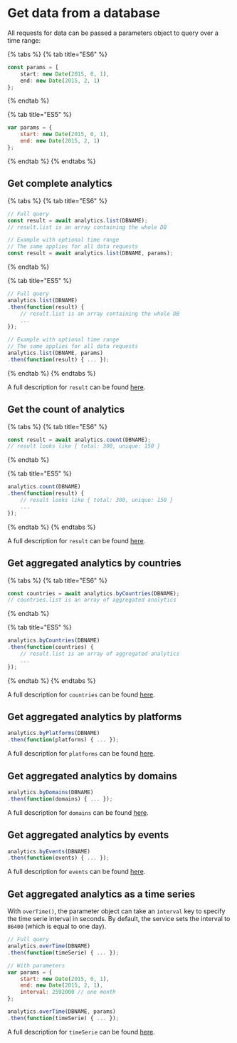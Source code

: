 # Get data from a database

All requests for data can be passed a parameters object to query over a time range:

{% tabs %}
{% tab title="ES6" %}
```javascript
const params = [
    start: new Date(2015, 0, 1),
    end: new Date(2015, 2, 1)
};
```
{% endtab %}

{% tab title="ES5" %}
```javascript
var params = {
    start: new Date(2015, 0, 1),
    end: new Date(2015, 2, 1)
};
```
{% endtab %}
{% endtabs %}

## Get complete analytics

{% tabs %}
{% tab title="ES6" %}
```javascript
// Full query
const result = await analytics.list(DBNAME);
// result.list is an array containing the whole DB

// Example with optional time range
// The same applies for all data requests
const result = await analytics.list(DBNAME, params);
```
{% endtab %}

{% tab title="ES5" %}
```javascript
// Full query
analytics.list(DBNAME)
.then(function(result) {
    // result.list is an array containing the whole DB
    ...
});

// Example with optional time range
// The same applies for all data requests
analytics.list(DBNAME, params)
.then(function(result) { ... });
```
{% endtab %}
{% endtabs %}

A full description for `result` can be found [here](https://github.com/GitbookIO/micro-analytics#get-website).

## Get the count of analytics

{% tabs %}
{% tab title="ES6" %}
```javascript
const result = await analytics.count(DBNAME);
// result looks like { total: 300, unique: 150 }
```
{% endtab %}

{% tab title="ES5" %}
```javascript
analytics.count(DBNAME)
.then(function(result) {
    // result looks like { total: 300, unique: 150 }
    ...
});
```
{% endtab %}
{% endtabs %}

A full description for `result` can be found [here](https://github.com/GitbookIO/micro-analytics#get-websitecount).

## Get aggregated analytics by countries

{% tabs %}
{% tab title="ES6" %}
```javascript
const countries = await analytics.byCountries(DBNAME);
// countries.list is an array of aggregated analytics
```
{% endtab %}

{% tab title="ES5" %}
```javascript
analytics.byCountries(DBNAME)
.then(function(countries) {
    // result.list is an array of aggregated analytics
    ...
});
```
{% endtab %}
{% endtabs %}

A full description for `countries` can be found [here](https://github.com/GitbookIO/micro-analytics#get-websitecountries).

## Get aggregated analytics by platforms

```javascript
analytics.byPlatforms(DBNAME)
.then(function(platforms) { ... });
```

A full description for `platforms` can be found [here](https://github.com/GitbookIO/micro-analytics#get-websiteplatforms).

## Get aggregated analytics by domains

```javascript
analytics.byDomains(DBNAME)
.then(function(domains) { ... });
```

A full description for `domains` can be found [here](https://github.com/GitbookIO/micro-analytics#get-websitedomains).

## Get aggregated analytics by events

```javascript
analytics.byEvents(DBNAME)
.then(function(events) { ... });
```

A full description for `events` can be found [here](https://github.com/GitbookIO/micro-analytics#get-websiteevents).

## Get aggregated analytics as a time series

With `overTime()`, the parameter object can take an `interval` key to specify the time serie interval in seconds. By default, the service sets the interval to `86400` \(which is equal to one day\).

```javascript
// Full query
analytics.overTime(DBNAME)
.then(function(timeSerie) { ... });

// With parameters
var params = {
    start: new Date(2015, 0, 1),
    end: new Date(2015, 2, 1),
    interval: 2592000 // one month
};

analytics.overTime(DBNAME, params)
.then(function(timeSerie) { ... });
```

A full description for `timeSerie` can be found [here](https://github.com/GitbookIO/micro-analytics#get-websitetime).

